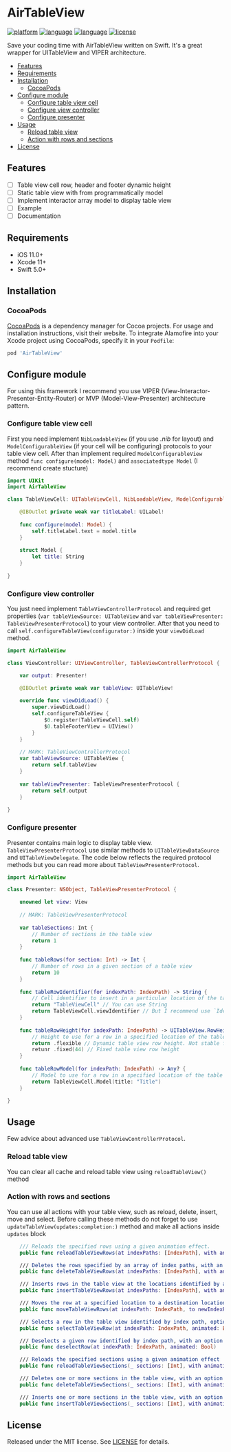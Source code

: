 # AirTableView

[![platform](https://img.shields.io/badge/Platform-iOS%2011+-blue.svg)]()
[![language](https://img.shields.io/badge/Language-Swift-red.svg)]()
[![language](https://img.shields.io/badge/pod-5.2.1-blue.svg)]()
[![license](https://img.shields.io/badge/license-MIT-lightgray.svg)]()

Save your coding time with AirTableView written on Swift. It's a great wrapper for UITableView and VIPER architecture.

- [Features](#features)
- [Requirements](#requirements)
- [Installation](#installation)
    - [CocoaPods](#CocoaPods)
- [Configure module](#configure-module) 
    - [Configure table view cell](#configure-table-view-cell)
    - [Configure view controller](#configure-view-controller)
    - [Configure presenter](#configure-presenter)
- [Usage](#usage)
    - [Reload table view](#reload-table-view)
    - [Action with rows and sections](#reload-table-view-actions)
- [License](#license)

## Features
- [ ] Table view cell row, header and footer dynamic height
- [ ] Static table view with from programmatically model
- [ ] Implement interactor array model to display table view
- [ ] Example
- [ ] Documentation
 
## Requirements
- iOS 11.0+
- Xcode 11+
- Swift 5.0+

## Installation
### CocoaPods
[CocoaPods](https://cocoapods.org) is a dependency manager for Cocoa projects. For usage and installation instructions, visit their website. To integrate Alamofire into your Xcode project using CocoaPods, specify it in your `Podfile`:
```ruby
pod 'AirTableView'
```

## Configure module
For using this framework I recommend you use VIPER (View-Interactor-Presenter-Entity-Router) or MVP (Model-View-Presenter) architecture pattern.

### Configure table view cell
First you need implement `NibLoadableView` (if you use *.nib* for layout) and `ModelConfigurableView` (if your cell will be configuring) protocols to your table view cell. After than implement required `ModelConfigurableView` method `func configure(model: Model)` and `associatedtype Model` (I recommend create stucture)
```swift
import UIKit
import AirTableView

class TableViewCell: UITableViewCell, NibLoadableView, ModelConfigurableView {

    @IBOutlet private weak var titleLabel: UILabel!
    
    func configure(model: Model) {
        self.titleLabel.text = model.title
    }
    
    struct Model {
        let title: String
    }
    
}
```

### Configure view controller
You just need implement `TableViewControllerProtocol` and required get properties (`var tableViewSource: UITableView` and `var tableViewPresenter: TableViewPresenterProtocol`) to your view controller. After that you need to call `self.configureTableView(configurator:)` inside your `viewDidLoad` method. 
```swift
import AirTableView

class ViewController: UIViewController, TableViewControllerProtocol {

    var output: Presenter!

    @IBOutlet private weak var tableView: UITableView!
    
    override func viewDidLoad() {
        super.viewDidLoad()
        self.configureTableView {
            $0.register(TableViewCell.self)
            $0.tableFooterView = UIView()
        }
    }
    
    // MARK: TableViewControllerProtocol
    var tableViewSource: UITableView {
        return self.tableView
    }
    
    var tableViewPresenter: TableViewPresenterProtocol {
        return self.output
    }
    
}
```

### Configure presenter
Presenter contains main logic to display table view. `TableViewPresenterProtocol` use similar methods to `UITableViewDataSource` and `UITableViewDelegate`. The code below reflects the required protocol methods but you can read more about `TableViewPresenterProtocol`.
```swift
import AirTableView

class Presenter: NSObject, TableViewPresenterProtocol {

    unowned let view: View
   
    // MARK: TableViewPresenterProtocol
    
    var tableSections: Int {
        // Number of sections in the table view
        return 1
    }
    
    func tableRows(for section: Int) -> Int {
        // Number of rows in a given section of a table view
        return 10
    }
    
    func tableRowIdentifier(for indexPath: IndexPath) -> String {
        // Cell identifier to insert in a particular location of the table view for index path
        return "TableViewCell" // You can use String
        return TableViewCell.viewIdentifier // But I recommend use `IdentificableView` protocol and `viewIdentifier` property
    }
    
    func tableRowHeight(for indexPath: IndexPath) -> UITableView.RowHeight {
        // Height to use for a row in a specified location of the table view for index path
        return .flexible // Dynamic table view row height. Not stable for version 1.0-alpha
        retunr .fixed(44) // Fixed table view row height
    }
    
    func tableRowModel(for indexPath: IndexPath) -> Any? {
        // Model to use for a row in a specified location of the table view for index path
        return TableViewCell.Model(title: "Title")
    }

}
```
## Usage
Few advice about advanced use `TableViewControllerProtocol`.

### Reload table view
You can clear all cache and reload table view using `reloadTableView()` method

### Action with rows and sections
You can use all actions with your table view, such as reload, delete, insert, move and select. Before calling these methods do not forget to use `updateTableView(updates:completion:)` method and make all actions inside `updates` block
```swift
    /// Reloads the specified rows using a given animation effect.
    public func reloadTableViewRows(at indexPaths: [IndexPath], with animation: UITableView.RowAnimation)

    /// Deletes the rows specified by an array of index paths, with an option to animate the deletion
    public func deleteTableViewRows(at indexPaths: [IndexPath], with animation: UITableView.RowAnimation)

    /// Inserts rows in the table view at the locations identified by an array of index paths, with an option to animate the insertion
    public func insertTableViewRows(at indexPaths: [IndexPath], with animation: UITableView.RowAnimation)

    /// Moves the row at a specified location to a destination location
    public func moveTableViewRows(at indexPath: IndexPath, to newIndexPath: IndexPath)

    /// Selects a row in the table view identified by index path, optionally scrolling the row to a location in the table view
    public func selectTableViewRow(at indexPath: IndexPath, animated: Bool, scrollPosition: UITableView.ScrollPosition)

    /// Deselects a given row identified by index path, with an option to animate the deselection.
    public func deselectRow(at indexPath: IndexPath, animated: Bool)

    /// Reloads the specified sections using a given animation effect
    public func reloadTableViewSections(_ sections: [Int], with animation: UITableView.RowAnimation)

    /// Deletes one or more sections in the table view, with an option to animate the deletion
    public func deleteTableViewSections(_ sections: [Int], with animation: UITableView.RowAnimation)

    /// Inserts one or more sections in the table view, with an option to animate the insertion
    public func insertTableViewSections(_ sections: [Int], with animation: UITableView.RowAnimation)
```

## License
Released under the MIT license. See [LICENSE](https://github.com/YuriFox/AirTableView/blob/master/LICENSE) for details.
